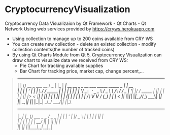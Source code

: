 # CryptocurrencyVisualization
Cryptocurrency Data Visualizaion by Qt Framework - Qt Charts - Qt Network
Using web services provided by https://cryws.herokuapp.com
 - Using collection to manage up to 200 coins available from CRY WS 
 - You can create new collection - delete an existed collection - modify collection contents(the number of tracked coins)
 - By using Qt Charts Module from Qt 5, Cryptocurrency Visualization can draw chart to visualize data we received from CRY WS:
	+ Pie Chart for tracking available supplies
	+ Bar Chart for tracking price, market cap, change percent,...  
> _     _                             ___  _     _____                                            _            
>| |   (_)_ __  _   ___  __          / _ \| |_  |  ___| __ __ _ _ __ ___   _____      _____  _ __| | __        
>| |   | | '_ \| | | \ \/ /  _____  | | | | __| | |_ | '__/ _` | '_ ` _ \ / _ \ \ /\ / / _ \| '__| |/ /  _____ 
>| |___| | | | | |_| |>  <  |_____| | |_| | |_  |  _|| | | (_| | | | | | |  __/\ V  V / (_) | |  |   <  |_____|
>|_____|_|_| |_|\__,_/_/\_\          \__\_\\__| |_|  |_|  \__,_|_| |_| |_|\___| \_/\_/ \___/|_|  |_|\_\        
>                                                                                                              
> _____ _     _             ___ _____ 
>|_   _| |__ (_) ___ _   _ / _ \_   _|
>  | | | '_ \| |/ _ \ | | | | | || |  
>  | | | | | | |  __/ |_| | |_| || |  
>  |_| |_| |_|_|\___|\__,_|\__\_\|_|  
>                                     
